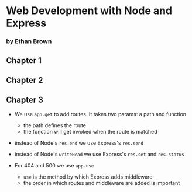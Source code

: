 # Web Development with Node and Express
### by Ethan Brown

## Chapter 1

## Chapter 2

## Chapter 3
- We use `app.get` to add routes. It takes two params: a path and function
    - the path defines the route
    - the function will get invoked when the route is matched
- instead of Node's `res.end` we use Express's `res.send`
- instead of Node's `writeHead` we use Express's `res.set` and `res.status`

- For 404 and 500 we use `app.use`
    - `use` is the method by which Express adds middleware
    - the order in which routes and middleware are added is important
